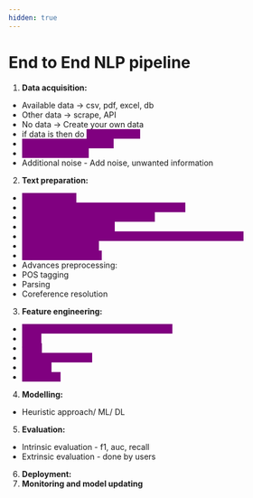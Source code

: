 ```yaml
---
hidden: true
---
```


# End to End NLP pipeline

1. **Data acquisition:**

* Available data -> csv, pdf, excel, db
* Other data -> scrape, API
* No data -> Create your own data
* if data is then do <mark style="color:purple;background-color:purple;">**augmentation**</mark>
* <mark style="color:purple;background-color:purple;">**Replace with synonyms**</mark>
* <mark style="color:purple;background-color:purple;">**Back translations**</mark>
* Additional noise - Add noise, unwanted information

2. **Text preparation:**

* <mark style="color:purple;background-color:purple;">**Text clean up:**</mark>
* <mark style="color:purple;background-color:purple;">**Remove html tags, emoji, spell corrections**</mark>
* <mark style="color:purple;background-color:purple;">**Basic preprocessing: Tokenization**</mark>
* <mark style="color:purple;background-color:purple;">**Optional preprocessing:**</mark>
* <mark style="color:purple;background-color:purple;">**Stopword removing, stemming, lemmatization, lowercase**</mark>
* <mark style="color:purple;background-color:purple;">**Language detection**</mark>
* <mark style="color:purple;background-color:purple;">**Remove punctuation**</mark>
* Advances preprocessing:
* POS tagging
* Parsing
* Coreference resolution

3. **Feature engineering:**

* <mark style="color:purple;background-color:purple;">**Text representation/ Text vectorization**</mark>
* <mark style="color:purple;background-color:purple;">**BOW**</mark>
* <mark style="color:purple;background-color:purple;">**tf-idf**</mark>
* <mark style="color:purple;background-color:purple;">**One-hot encoding**</mark>
* <mark style="color:purple;background-color:purple;">**ngrams**</mark>
* <mark style="color:purple;background-color:purple;">**word2vec**</mark>

4. **Modelling:**

* Heuristic approach/ ML/ DL

5. **Evaluation:**

* Intrinsic evaluation - f1, auc, recall
* Extrinsic evaluation - done by users

6. **Deployment:**
7. **Monitoring and model updating**
